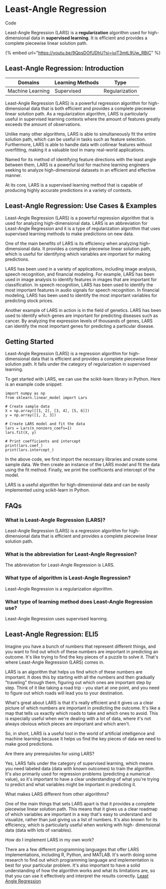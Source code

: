 # Least-Angle Regression

Code

Least-Angle Regression (LARS) is a **regularization** algorithm used for high- dimensional data in **supervised learning**. It is efficient and provides a complete piecewise linear solution path.

{% embed url="https://youtu.be/9QpsDOfUDhU?si=iujT3mtL9Uw_RBiC" %}

## Least-Angle Regression: Introduction

| Domains          | Learning Methods | Type           |
| ---------------- | ---------------- | -------------- |
| Machine Learning | Supervised       | Regularization |

Least-Angle Regression (LARS) is a powerful regression algorithm for high- dimensional data that is both efficient and provides a complete piecewise linear solution path. As a regularization algorithm, LARS is particularly useful in supervised learning contexts where the amount of features greatly exceeds the amount of observations.

Unlike many other algorithms, LARS is able to simultaneously fit the entire solution path, which can be useful in tasks such as feature selection. Furthermore, LARS is able to handle data with collinear features without overfitting, making it a valuable tool in many real-world applications.

Named for its method of identifying feature directions with the least angle between them, LARS is a powerful tool for machine learning engineers seeking to analyze high-dimensional datasets in an efficient and effective manner.

At its core, LARS is a supervised learning method that is capable of producing highly accurate predictions in a variety of contexts.

## Least-Angle Regression: Use Cases & Examples

Least-Angle Regression (LARS) is a powerful regression algorithm that is used for analyzing high-dimensional data. LARS is an abbreviation for Least-Angle Regression and it is a type of regularization algorithm that uses supervised learning methods to make predictions on new data.

One of the main benefits of LARS is its efficiency when analyzing high- dimensional data. It provides a complete piecewise linear solution path, which is useful for identifying which variables are important for making predictions.

LARS has been used in a variety of applications, including image analysis, speech recognition, and financial modeling. For example, LARS has been used in image analysis to identify features in images that are important for classification. In speech recognition, LARS has been used to identify the most important features in audio signals for speech recognition. In financial modeling, LARS has been used to identify the most important variables for predicting stock prices.

Another example of LARS in action is in the field of genetics. LARS has been used to identify which genes are important for predicting diseases such as cancer. By analyzing the expression levels of thousands of genes, LARS can identify the most important genes for predicting a particular disease.

## Getting Started

Least-Angle Regression (LARS) is a regression algorithm for high-dimensional data that is efficient and provides a complete piecewise linear solution path. It falls under the category of regularization in supervised learning.

To get started with LARS, we can use the scikit-learn library in Python. Here is an example code snippet:

```
import numpy as np
from sklearn.linear_model import Lars

# Create sample data
X = np.array([[1, 2], [3, 4], [5, 6]])
y = np.array([1, 2, 3])

# Create LARS model and fit the data
lars = Lars(n_nonzero_coefs=1)
lars.fit(X, y)

# Print coefficients and intercept
print(lars.coef_)
print(lars.intercept_)

```

In the above code, we first import the necessary libraries and create some sample data. We then create an instance of the LARS model and fit the data using the fit method. Finally, we print the coefficients and intercept of the model.

LARS is a useful algorithm for high-dimensional data and can be easily implemented using scikit-learn in Python.

## FAQs

### What is Least-Angle Regression (LARS)?

Least-Angle Regression (LARS) is a regression algorithm for high-dimensional data that is efficient and provides a complete piecewise linear solution path.

### What is the abbreviation for Least-Angle Regression?

The abbreviation for Least-Angle Regression is LARS.

### What type of algorithm is Least-Angle Regression?

Least-Angle Regression is a regularization algorithm.

### What type of learning method does Least-Angle Regression use?

Least-Angle Regression uses supervised learning.

## Least-Angle Regression: ELI5

Imagine you have a bunch of numbers that represent different things, and you want to find out which of these numbers are important in predicting an outcome. It's like trying to find the key pieces of a puzzle to solve it. That's where Least-Angle Regression (LARS) comes in.

LARS is an algorithm that helps us find which of these numbers are important. It does this by starting with all the numbers and then gradually "traveling" through them, figuring out which ones are important step by step. Think of it like taking a road trip - you start at one point, and you need to figure out which roads will lead you to your destination.

What's great about LARS is that it's really efficient and it gives us a clear picture of which numbers are important in predicting the outcome. It's like a map that tells us exactly which roads to take and which ones to avoid. This is especially useful when we're dealing with a lot of data, where it's not always obvious which pieces are important and which aren't.

So, in short, LARS is a useful tool in the world of artificial intelligence and machine learning because it helps us find the key pieces of data we need to make good predictions.

Are there any prerequisites for using LARS?

Yes, LARS falls under the category of supervised learning, which means you need labeled data (data with known outcomes) to train the algorithm. It's also primarily used for regression problems (predicting a numerical value), so it's important to have a clear understanding of what you're trying to predict and what variables might be important in predicting it.

What makes LARS different from other algorithms?

One of the main things that sets LARS apart is that it provides a complete piecewise linear solution path. This means that it gives us a clear roadmap of which variables are important in a way that's easy to understand and visualize, rather than just giving us a list of numbers. It's also known for its efficiency, which is particularly useful when working with high- dimensional data (data with lots of variables).

How do I implement LARS in my own work?

There are a few different programming languages that offer LARS implementations, including R, Python, and MATLAB. It's worth doing some research to find out which programming language and implementation is best for your particular problem. It's also important to have a solid understanding of how the algorithm works and what its limitations are, so that you can use it effectively and interpret the results correctly. [Least Angle Regression](https://serp.ai/least-angle-regression/)
